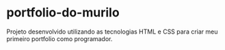 # portfolio-do-murilo
Projeto desenvolvido utilizando as tecnologias HTML e CSS para criar meu primeiro portfolio como programador.
